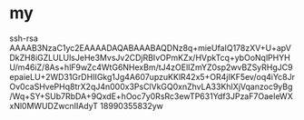 # my
ssh-rsa AAAAB3NzaC1yc2EAAAADAQABAAABAQDNz8q+mieUfaIQ178zXV+U+apVDkZH8iGZLULUlsJeHe3MvsJv2CDjRBIvOPmKZx/HVpkTcq+ybOoNqlPHYHU/m46iZ/8As+hlF9wZc4WtG6NHexBm/tJ4zOElIZmYZ0sp2wvBZSyRHgJC9epaieLU+2WD31GrDHIIGkg1Jg4A607upzuKKlR42x5+OR4jIKF5ev/oq4iYc8JrOv0caSHvePHq8trX2qJ4n000x3PsClVkGQ0xnZhvLA33KhIXjVqanzoc9yBg/Wq+SY+SUb7RbDA+9QxdE+hOoc7y0RsRc3ewTP631Ydf3JPzaF7OaeIeWXxNl0MWUDZwcnIIAdyT 18990355832yw
